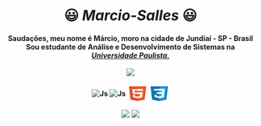 
<div>
  <h1 align="center">😃️ <i>Marcio-Salles</i> 😃️</h1>
  <h4 align="center">
Saudações, meu nome é Márcio, moro na cidade de Jundiaí - SP - Brasil <br>Sou estudante de Análise e Desenvolvimento de Sistemas na <a href="https://https://unip.br/"><i>Universidade Paulista</i></a>,   <br> <br> 

<div align="center">
  <a href="https://github.com/Marcio-Salles">
    <img height="150em" src="https://github-readme-stats.vercel.app/api?username=Marcio-Salles&count_private=true&include_all_commits=true&show_icons=true&theme=dracula&hide_border=false&show_owner=true"/> 
  </a>
</div>

<div align="center" valign="top"><br>
  <img align="center" alt="Js" height="30" width="40" src="https://www.svgrepo.com/show/452122/ubuntu.svg">
  <img align="center" alt="Js" height="30" width="40" src="https://www.svgrepo.com/show/303388/java-4-logo.svg">
  <img align="center" alt="HTML" height="30" width="40" src="https://raw.githubusercontent.com/devicons/devicon/master/icons/html5/html5-original.svg">
  <img align="center" alt="CSS" height="30" width="40" src="https://raw.githubusercontent.com/devicons/devicon/master/icons/css3/css3-original.svg">
<!--   <img align="center" alt="github" height="35" width="35" src="/assets/GitHub.png"> -->  
</div><br>

<div align="center">
 <a href="https://www.linkedin.com/in/marcio-jos%C3%A9-salles-36015122b/" target="_blank"><img src="https://img.shields.io/badge/-LinkedIn-%230077B5?style=for-the-badge&logo=linkedin&logoColor=white" target="_blank"></a> 
  <a href="mailto:sallesmarcio1978@gmail.com"><img src="https://img.shields.io/badge/-Gmail-%23333?style=for-the-badge&logo=gmail&logoColor=white" target="_blank"></a>
</div>


